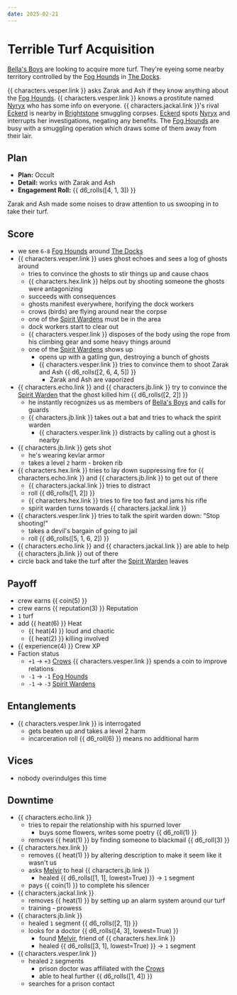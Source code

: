 ```yaml
---
date: 2025-02-21
---
```

# Terrible Turf Acquisition

[Bella's Boys](bellas-boys.md) are looking to acquire more turf.
They're eyeing some nearby territory controlled by the [Fog Hounds](fog-hounds.md) in [The Docks](docks.md).

<!-- more -->

{{ characters.vesper.link }} asks Zarak and Ash if they know anything about the [Fog Hounds](fog-hounds.md).
{{ characters.vesper.link }} knows a prostitute named [Nyryx](nyryx.md) who has some info on everyone.
{{ characters.jackal.link }}'s rival [Eckerd](eckerd.md) is nearby in [Brightstone](brightstone.md) smuggling corpses.
[Eckerd](eckerd.md) spots [Nyryx](nyryx.md) and interrupts her investigations, negating any benefits.
The [Fog Hounds](fog-hounds.md) are busy with a smuggling operation which draws some of them away from their lair.

## Plan

- **Plan:** Occult
- **Detail:** works with Zarak and Ash
- **Engagement Roll:** {{ d6_rolls([4, 1, 3]) }}

Zarak and Ash made some noises to draw attention to us swooping in to take their turf.

## Score

- we see `6-8` [Fog Hounds](fog-hounds.md) around [The Docks](docks.md)
- {{ characters.vesper.link }} uses ghost echoes and sees a log of ghosts around
    - tries to convince the ghosts to stir things up and cause chaos
    - {{ characters.hex.link }} helps out by shooting someone the ghosts were antagonizing
    - succeeds with consequences
    - ghosts manifest everywhere, horifying the dock workers
    - crows (birds) are flying around near the corpse
    - one of the [Spirit Wardens](spirit-wardens.md) must be in the area
    - dock workers start to clear out
    - {{ characters.vesper.link }} disposes of the body using the rope from his climbing gear and some heavy things around
    - one of the [Spirit Wardens](spirit-wardens.md) shows up
        - opens up with a gatling gun, destroying a bunch of ghosts
        - {{ characters.vesper.link }} tries to convince them to shoot Zarak and Ash {{ d6_rolls([2, 6, 4, 5]) }}
            - Zarak and Ash are vaporized
- {{ characters.echo.link }} and {{ characters.jb.link }} try to convince the [Spirit Warden](spirit-wardens.md) that the ghost killed him {{ d6_rolls([2, 2]) }}
    - he instantly recognizes us as members of [Bella's Boys](bellas-boys.md) and calls for guards
    - {{ characters.jb.link }} takes out a bat and tries to whack the spirit warden
        - {{ characters.vesper.link }} distracts by calling out a ghost is nearby
- {{ characters.jb.link }} gets shot
    - he's wearing kevlar armor
    - takes a level `2` harm - broken rib
- {{ characters.hex.link }} tries to lay down suppressing fire for {{ characters.echo.link }} and {{ characters.jb.link }} to get out of there
    - {{ characters.jackal.link }} tries to distract
    - roll {{ d6_rolls([1, 2]) }}
    - {{ characters.hex.link }} tries to fire too fast and jams his rifle
    - spirit warden turns towards {{ characters.jackal.link }}
- {{ characters.vesper.link }} tries to talk the spirit warden down: "Stop shooting!"
    - takes a devil's bargain of going to jail
    - roll {{ d6_rolls([5, 1, 6, 2]) }}
- {{ characters.echo.link }} and {{ characters.jackal.link }} are able to help {{ characters.jb.link }} out of there
- circle back and take the turf after the [Spirit Warden](spirit-wardens.md) leaves

## Payoff

- crew earns {{ coin(5) }}
- crew earns {{ reputation(3) }} Reputation
- `1` turf
- add {{ heat(6) }} Heat
    - {{ heat(4) }} loud and chaotic
    - {{ heat(2) }} killing involved
- {{ experience(4) }} Crew XP
- Faction status
    - `+1` -> `+3` [Crows](crows.md) {{ characters.vesper.link }} spends a coin to improve relations
    - `-1` -> `-1` [Fog Hounds](fog-hounds.md)
    - `-1` -> `-3` [Spirit Wardens](spirit-wardens.md)

## Entanglements

- {{ characters.vesper.link }} is interrogated
    - gets beaten up and takes a level 2 harm
    - incarceration roll {{ d6_roll(6) }} means no additional harm

## Vices

- nobody overindulges this time

## Downtime

- {{ characters.echo.link }}
    - tries to repair the relationship with his spurned lover
        - buys some flowers, writes some poetry {{ d6_roll(1) }}
    - removes {{ heat(1) }} by finding someone to blackmail  {{ d6_roll(3) }}
- {{ characters.hex.link }}
    - removes {{ heat(1) }} by altering description to make it seem like it wasn't us
    - asks [Melvir](melvir.md) to heal {{ characters.jb.link }}
        - healed {{ d6_rolls([1, 1], lowest=True) }} -> `1` segment
    - pays {{ coin(1) }} to complete his silencer
- {{ characters.jackal.link }}
    - removes {{ heat(1) }} by setting up an alarm system around our turf
    - training - prowess
- {{ characters.jb.link }}
    - healed `1` segment {{ d6_rolls([2, 1]) }}
    - looks for a doctor {{ d6_rolls([4, 3], lowest=True) }}
        - found [Melvir](melvir.md), friend of {{ characters.hex.link }}
        - healed {{ d6_rolls([3, 1], lowest=True) }} -> `1` segment
- {{ characters.vesper.link }}
    - healed `2` segments
        - prison doctor was affiliated with the [Crows](crows.md)
        - able to heal further {{ d6_rolls([1, 4]) }}
    - searches for a prison contact
